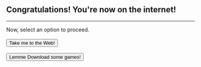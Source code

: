 <h2>Congratulations! You're now on the internet!</h2>
<hr>
Now, select an option to proceed.
<br><br>
<a href="https://juani12ok.github.io/nokia-xpress-bypass.github.io/web.html"><button>Take me to the Web!</button></a>
<br><br>
<a href="https://juani12ok.github.io/nokia-xpress-bypass.github.io/games.html"><button>Lemme Download some games!</button></a>